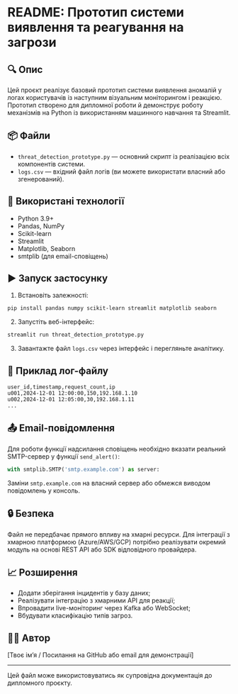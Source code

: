 
# README: Прототип системи виявлення та реагування на загрози

## 🔍 Опис
Цей проєкт реалізує базовий прототип системи виявлення аномалій у логах користувачів із наступним візуальним моніторингом і реакцією. Прототип створено для дипломної роботи й демонструє роботу механізмів на Python із використанням машинного навчання та Streamlit.

## 📦 Файли
- `threat_detection_prototype.py` — основний скрипт із реалізацією всіх компонентів системи.
- `logs.csv` — вхідний файл логів (ви можете використати власний або згенерований).

## 🧰 Використані технології
- Python 3.9+
- Pandas, NumPy
- Scikit-learn
- Streamlit
- Matplotlib, Seaborn
- smtplib (для email-сповіщень)

## ▶️ Запуск застосунку
1. Встановіть залежності:
```bash
pip install pandas numpy scikit-learn streamlit matplotlib seaborn
```

2. Запустіть веб-інтерфейс:
```bash
streamlit run threat_detection_prototype.py
```

3. Завантажте файл `logs.csv` через інтерфейс і перегляньте аналітику.

## 🧪 Приклад лог-файлу
```
user_id,timestamp,request_count,ip
u001,2024-12-01 12:00:00,150,192.168.1.10
u002,2024-12-01 12:05:00,30,192.168.1.11
...
```

## 📤 Email-повідомлення
Для роботи функції надсилання сповіщень необхідно вказати реальний SMTP-сервер у функції `send_alert()`:
```python
with smtplib.SMTP('smtp.example.com') as server:
```
Заміни `smtp.example.com` на власний сервер або обмежся виводом повідомлень у консоль.

## 🔒 Безпека
Файл не передбачає прямого впливу на хмарні ресурси. Для інтеграції з хмарною платформою (Azure/AWS/GCP) потрібно реалізувати окремий модуль на основі REST API або SDK відповідного провайдера.

## 📈 Розширення
- Додати зберігання інцидентів у базу даних;
- Реалізувати інтеграцію з хмарними API для реакції;
- Впровадити live-моніторинг через Kafka або WebSocket;
- Вбудувати класифікацію типів загроз.

## 👨‍💻 Автор
[Твоє ім’я / Посилання на GitHub або email для демонстрації]

---
Цей файл може використовуватись як супровідна документація до дипломного проєкту.
